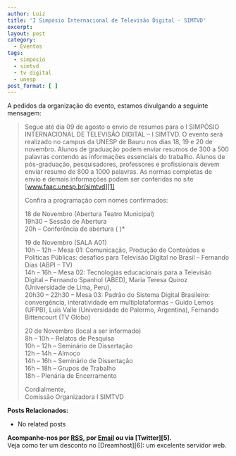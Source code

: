 ```yaml
---
author: Luiz
title: 'I Simpósio Internacional de Televisão Digital - SIMTVD'
excerpt:
layout: post
category:
  - Eventos
tags:
  - simposio
  - simtvd
  - tv digital
  - unesp
post_format: [ ]
---
```

A pedidos da organização do evento, estamos divulgando a seguinte mensagem:

> Segue até dia 09 de agosto o envio de resumos para o I SIMPÓSIO INTERNACIONAL DE TELEVISÃO DIGITAL – I SIMTVD. O evento será realizado no campus da UNESP de Bauru nos dias 18, 19 e 20 de novembro. Alunos de graduação podem enviar resumos de 300 a 500 palavras contendo as informações essenciais do trabalho. Alunos de pós-graduação, pesquisadores, professores e profissionais devem enviar resumo de 800 a 1000 palavras. As normas completas de envio e demais informações podem ser conferidas no site [www.faac.unesp.br/simtvd][1]
> 
> Confira a programação com nomes confirmados:
> 
> 18 de Novembro (Abertura Teatro Municipal)  
> 19h30 – Sessão de Abertura  
> 20h – Conferência de abertura ( )*
> 
> 19 de Novembro (SALA A01)  
> 10h – 12h – Mesa 01: Comunicação, Produção de Conteúdos e Políticas Públicas: desafios para Televisão Digital no Brasil – Fernando Dias (ABPI – TV)  
> 14h – 16h – Mesa 02: Tecnologias educacionais para a Televisão Digital – Fernando Spanhol (ABED), Maria Teresa Quiroz (Universidade de Lima, Peru),  
> 20h30 – 22h30 – Mesa 03: Padrão do Sistema Digital Brasileiro: convergência, interatividade em multiplataformas – Guido Lemos (UFPB), Luis Valle (Universidade de Palermo, Argentina), Fernando Bittencourt (TV Globo)
> 
> 20 de Novembro (local a ser informado)  
> 8h – 10h – Relatos de Pesquisa  
> 10h – 12h – Seminário de Dissertação  
> 12h – 14h – Almoço  
> 14h – 16h – Seminário de Dissertação  
> 16h – 18h – Grupos de Trabalho  
> 18h – Plenária de Encerramento
> 
> Cordialmente,  
> Comissão Organizadora I SIMTVD 

**Posts Relacionados:** 
*   No related posts









**Acompanhe-nos por [ RSS][3], por [Email][4] ou via [Twitter][5].**  
Veja como ter um desconto no [Dreamhost][6]: um excelente servidor web.

 [1]: http://www.faac.unesp.br/simtvd
 [2]: https://twitter.com/share
 [3]: http://feeds.feedburner.com/VidaGeek
 [4]: http://feedburner.google.com/fb/a/mailverify?uri=VidaGeek&loc=pt_BR


